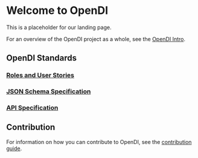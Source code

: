 # Welcome to OpenDI

This is a placeholder for our landing page.

For an overview of the OpenDI project as a whole, see the [OpenDI Intro](./OpenDI%20Intro%20Material.md).

## OpenDI Standards

### [Roles and User Stories](https://opendi-org.github.io/roles-user-stories)

### [JSON Schema Specification](https://opendi-org.github.io/json-schema)

### [API Specification](./API%20Specification.md)

## Contribution

For information on how you can contribute to OpenDI, see the [contribution guide](./How%20To%20Contribute.md).